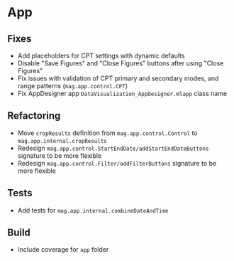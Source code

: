 # App

## Fixes

- Add placeholders for CPT settings with dynamic defaults
- Disable "Save Figures" and "Close Figures" buttons after using "Close Figures"
- Fix issues with validation of CPT primary and secondary modes, and range patterns (`mag.app.control.CPT`)
- Fix AppDesigner app `DataVisualization_AppDesigner.mlapp` class name

## Refactoring

- Move `cropResults` definition from `mag.app.control.Control` to `mag.app.internal.cropResults`
- Redesign `mag.app.control.StartEndDate/addStartEndDateButtons` signature to be more flexible
- Redesign `mag.app.control.Filter/addFilterButtons` signature to be more flexible

## Tests

- Add tests for `mag.app.internal.combineDateAndTime`

## Build

- Include coverage for `app` folder
